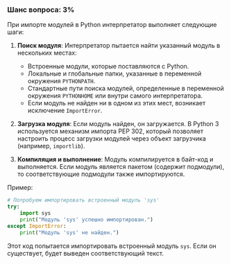 ### Шанс вопроса: 3%

При импорте модулей в Python интерпретатор выполняет следующие шаги:

1. **Поиск модуля**: Интерпретатор пытается найти указанный модуль в нескольких местах:
   - Встроенные модули, которые поставляются с Python.
   - Локальные и глобальные папки, указанные в переменной окружения `PYTHONPATH`.
   - Стандартные пути поиска модулей, определенные в переменной окружения `PYTHONHOME` или внутри самого интерпретатора.
   - Если модуль не найден ни в одном из этих мест, возникает исключение `ImportError`.

2. **Загрузка модуля**: Если модуль найден, он загружается. В Python 3 используется механизм импорта PEP 302, который позволяет настроить процесс загрузки модулей через объект загрузчика (например, `importlib`).

3. **Компиляция и выполнение**: Модуль компилируется в байт-код и выполняется. Если модуль является пакетом (содержит подмодули), то соответствующие подмодули также импортируются.

Пример:
```python
# Попробуем импортировать встроенный модуль 'sys'
try:
    import sys
    print("Модуль 'sys' успешно импортирован.")
except ImportError:
    print("Модуль 'sys' не найден.")
```

Этот код попытается импортировать встроенный модуль `sys`. Если он существует, будет выведен соответствующий текст.